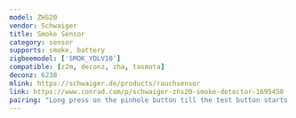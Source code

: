 ```yaml
---
model: ZHS20
vendor: Schwaiger
title: Smoke Sensor
category: sensor
supports: smoke, battery
zigbeemodel: ['SMOK_YDLV10']
compatible: [z2m, deconz, zha, tasmota]
deconz: 6238
mlink: https://schwaiger.de/products/rauchsensor
link: https://www.conrad.com/p/schwaiger-zhs20-smoke-detector-1695450
pairing: "Long press on the pinhole button till the test button starts to flash"
---
```

